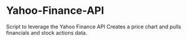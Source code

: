 # Yahoo-Finance-API
Script to leverage the Yahoo Finance API Creates a price chart and pulls financials and stock actions data.
